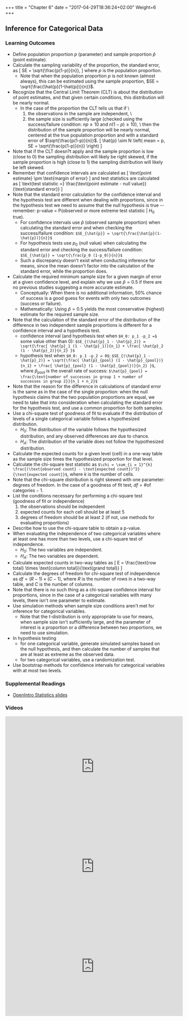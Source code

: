 +++
title = "Chapter 6"
date = "2017-04-29T18:36:24+02:00"
Weight=6
+++

<!-- 
See issue with underscores in MathJax equations here: https://gohugo.io/content-management/formats/#issues-with-markdown
The solution, put backticks (`) around the LaTeX equation
-->

<script type="text/x-mathjax-config">
MathJax.Hub.Config({
  tex2jax: {
    inlineMath: [['$','$'], ['\\(','\\)']],
    displayMath: [['$$','$$'], ['\[','\]']],
    processEscapes: true,
    processEnvironments: true,
    skipTags: ['script', 'noscript', 'style', 'textarea', 'pre'],
    TeX: { equationNumbers: { autoNumber: "AMS" },
         extensions: ["AMSmath.js", "AMSsymbols.js"] }
  }
});
</script>

<script type="text/javascript" async src="https://cdnjs.cloudflare.com/ajax/libs/mathjax/2.7.1/MathJax.js?config=TeX-MML-AM_CHTML">
</script>

## Inference for Categorical Data

### Learning Outcomes

* Define population proportion $p$ (parameter) and sample proportion $\hat{p}$ (point estimate).
* Calculate the sampling variability of the proportion, the standard error, as 
\[ SE = \sqrt{\frac{p(1-p)}{n}}, \] 
where $p$ is the population proportion.
    * Note that when the population proportion $p$ is not known (almost always), this can be estimated using the sample proportion, $SE = \sqrt{\frac{\hat{p}(1-\hat{p})}{n}}$.
* Recognize that the Central Limit Theorem (CLT) is about the distribution of point estimates, and that given certain conditions, this distribution will be nearly normal.
    * In the case of the proportion the CLT tells us that if \\
		1. the observations in the sample are independent, \\
		2. the sample size is sufficiently large (checked using the success/failure condition: $np \ge 10$ and $n(1-p) \ge 10$), \\
then the distribution of the sample proportion will be nearly normal, centered at the true population proportion and with a standard error of $\sqrt{\frac{p(1-p)}{n}}$.
\[ \hat{p} \sim N \left( mean = p, SE = \sqrt{\frac{p(1-p)}{n}} \right) \]
* Note that if the CLT doesn?t apply and the sample proportion is low (close to 0) the sampling distribution will likely be right skewed, if the sample proportion is high (close to 1) the sampling distribution will likely be left skewed. 
* Remember that confidence intervals are calculated as 
\[ \text{point estimate} \pm \text{margin of error} \]
and test statistics are calculated as 
\[ \text{test statistic =} \frac{\text{point estimate - null value}}{\text{standard error}} \]
* Note that the standard error calculation for the confidence interval and the hypothesis test are different when dealing with proportions, since in the hypothesis test we need to assume that the null hypothesis is true -- remember: p-value = P(observed or more extreme test statistic $|$ $H_0$ true).
    * For confidence intervals use $\hat{p}$ (observed sample proportion) when calculating the standard error and when checking the success/failure condition:
`$SE_{\hat{p}} = \sqrt{\frac{\hat{p}(1-\hat{p})}{n}}$`
    * For hypothesis tests use $p_0$ (null value) when calculating the standard error and checking the success/failure condition:
`$SE_{\hat{p}} = \sqrt{\frac{p_0 (1-p_0)}{n}}$`
    * Such a discrepancy doesn't exist when conducting inference for means, since the mean doesn't factor into the calculation of the standard error, while the proportion does.
* Calculate the required minimum sample size for a given margin of error at a given confidence level, and explain why we use $\hat{p} = 0.5$ if there are no previous studies suggesting a more accurate estimate.
    * Conceptually: When there is no additional information, 50\% chance of success is a good guess for events with only two outcomes (success or failure).
    * Mathematically: Using $\hat{p} = 0.5$ yields the most conservative (highest) estimate for the required sample size.
* Note that the calculation of the standard error of the distribution of the difference in two independent sample proportions is different for a confidence interval and a hypothesis test.
    * confidence interval (and hypothesis test when `$H_0: p_1 -p_2 =$` some value other than 0): 
`$SE_{(\hat{p}_1 - \hat{p}_2)} = \sqrt{\frac{ \hat{p}_1 (1 - \hat{p}_1)}{n_1} + \frac{ \hat{p}_2 (1 - \hat{p}_2)}{n_2} }$`
    * hypothesis test when `$H_0: p_1 -p_2 = 0$`: 
`$SE_{(\hat{p}_1 - \hat{p}_2)} = \sqrt{\frac{ \hat{p}_{pool} (1 - \hat{p}_{pool})}{n_1} + \frac{ \hat{p}_{pool} (1 - \hat{p}_{pool})}{n_2} }$`,
where $\hat{p}_{pool}$ is the overall rate of success:
`$\hat{p}_{pool} = \frac{\text{number of successes in group 1 + number of successes in group 2}}{n_1 + n_2}$`
* Note that the reason for the difference in calculations of standard error is the same as in the case of the single proportion: when the null hypothesis claims that the two population proportions are equal, we need to take that into consideration when calculating the standard error for the hypothesis test, and use a common proportion for both samples.
* Use a chi-square test of goodness of fit to evaluate if the distribution of levels of a single categorical variable follows a hypothesized distribution.
	* $H_0:$ The distribution of the variable follows the hypothesized distribution, and any observed differences are due to chance.
	* $H_A:$ The distribution of the variable does not follow the hypothesized distribution.
* Calculate the expected counts for a given level (cell) in a one-way table as the sample size times the hypothesized proportion for that level.
* Calculate the chi-square test statistic as 
`$\chi = \sum_{i = 1}^{k}  \frac{(\text{observed count} - \text{expected count})^2}{\text{expected count}}$`,
where $k$ is the number of cells.
* Note that the chi-square distribution is right skewed with one parameter: degrees of freedom. In the case of a goodness of fit test, $df = \# \text{of categories} - 1$.
* List the conditions necessary for performing a chi-square test (goodness of fit or independence)
	1. the observations should be independent
	2. expected counts for each cell should be at least 5
	3. degrees of freedom should be at least 2 (if not, use methods for evaluating proportions)
* Describe how to use the chi-square table to obtain a p-value.
* When evaluating the independence of two categorical variables where at least one has more than two levels, use a chi-square test of independence.
	* $H_0:$ The two variables are independent.
	* $H_A:$ The two variables are dependent.
* Calculate expected counts in two-way tables as 
\[ E = \frac{\text{row total} \times \text{column total}}{\text{grand total}} \]
* Calculate the degrees of freedom for chi-square test of independence as $df = (R - 1) \times (C - 1)$, where $R$ is the number of rows in a two-way table, and $C$ is the number of columns.
* Note that there is no such thing as a chi-square confidence interval for proportions, since in the case of a categorical variables with many levels, there isn't one parameter to estimate.
* Use simulation methods when sample size conditions aren't met for inference for categorical variables.
    * Note that the $t$-distribution is only appropriate to use for means, when sample size isn't sufficiently large, and the parameter of interest is a proportion or a difference between two proportions, we need to use simulation.
* In hypothesis testing
    * for one categorical variable, generate simulated samples based on the null hypothesis, and then calculate the number of samples that are at least as extreme as the observed data.
    * for two categorical variables, use a randomization test.
* Use bootstrap methods for confidence intervals for categorical variables with at most two levels. 


### Supplemental Readings

* [OpenIntro Statistics slides](https://github.com/jbryer/DATA606Fall2020/blob/master/Slides/OpenIntro/chp6.pdf)

### Videos

<iframe width="560" height="315" src="https://www.youtube.com/embed/_iFAZgpWsx0" frameborder="0" allow="accelerometer; autoplay; encrypted-media; gyroscope; picture-in-picture" allowfullscreen></iframe>

<iframe width="560" height="315" src="https://www.youtube.com/embed/Uk36WGxujkc" frameborder="0" allow="accelerometer; autoplay; encrypted-media; gyroscope; picture-in-picture" allowfullscreen></iframe>

<iframe width="560" height="315" src="https://www.youtube.com/embed/yjrsfNdja0U" frameborder="0" allow="accelerometer; autoplay; encrypted-media; gyroscope; picture-in-picture" allowfullscreen></iframe>


